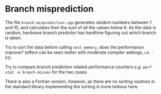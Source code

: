 <!--
SPDX-FileCopyrightText: 2021 CSC - IT Center for Science Ltd. <www.csc.fi>

SPDX-License-Identifier: CC-BY-4.0
-->

# Branch misprediction

The file `branch-misprediction.cpp` generates random numbers between 1 and 10, and 
calculates then the sum of all the values below 6. As the data is random, hardware branch
predictor has hardtime figuring out which branch is taken.

Try to sort the data before calling `test_memory`, does the performance improve? 
(effect can be seen better with moderate compiler settings, *i.e*. `-O1`)

Try to compare branch prediction related performance counters *e.g.* `perf stat -e branch-misses` for the two cases.

There is also a Fortran version, however, as there are no sorting routines in the standard library
implementing the sorting is more tedious here.
